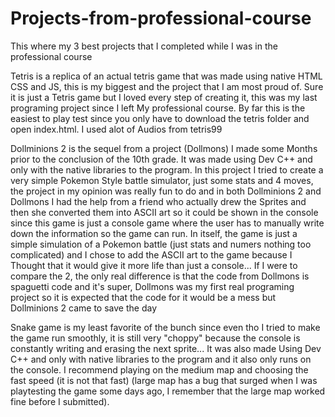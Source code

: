 # Projects-from-professional-course
This where my 3 best projects that I completed while I was in the professional course

Tetris is a replica of an actual tetris game that was made using native HTML CSS and JS, this is my biggest and the
project that I am most proud of.
Sure it is just a Tetris game but I loved every step of creating it, this was my last programing project since I left
My professional course.
By far this is the easiest to play test since you only have to download the tetris folder and open index.html.
I used alot of Audios from tetris99



Dollminions 2 is the sequel from a project (Dollmons) I made some Months prior to the conclusion of the 10th grade.
It was made using Dev C++ and only with the native libraries to the program.
In this project I tried to create a very simple Pokemon Style battle simulator, just some stats and 4 moves, the 
project in my opinion was really fun to do and in both Dollminions 2 and Dollmons I had the help from a friend who
actually drew the Sprites and then she converted them into ASCII art so it could be shown in the console since this 
game is just a console game where the user has to manually write down the information so the game can run.
In itself, the game is just a simple simulation of a Pokemon battle (just stats and numers nothing too complicated)
and I chose to add the ASCII art to the game because I Thought that it would give it more life than just a console...
If I were to compare the 2, the only real difference is that the code from Dollmons is spaguetti code and it's super,
Dollmons was my first real programing project so it is expected that the code for it would be a mess but Dollminions 2
came to save the day

Snake game is my least favorite of the bunch since even tho I tried to make the game run smoothly, it is still very 
"choppy" because the console is constantly writing and erasing the next sprite...
It was also made Using Dev C++ and only with native libraries to the program and it also only runs on the console.
I recommend playing on the medium map and choosing the fast speed (it is not that fast)
(large map has a bug that surged when I was playtesting the game some days ago, I remember that the large map worked fine before I submitted).
